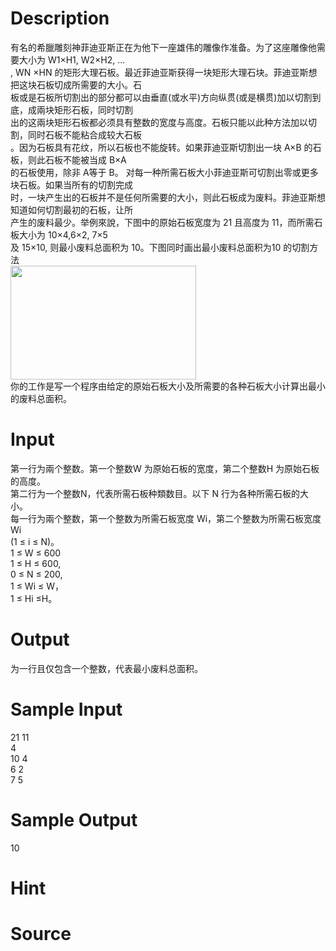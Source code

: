 
# Description

<div class="content"><div>有名的希臘雕刻神菲迪亚斯正在为他下一座雄伟的雕像作准备。为了这座雕像他需要大小为 W1×H1, W2×H2, ...</div>
<div>, WN ×HN 的矩形大理石板。最近菲迪亚斯获得一块矩形大理石块。菲迪亚斯想把这块石板切成所需要的大小。石</div>
<div>板或是石板所切割出的部分都可以由垂直(或水平)方向纵贯(或是横贯)加以切割到底，成兩块矩形石板，同时切割</div>
<div>出的这兩块矩形石板都必须具有整数的宽度与高度。石板只能以此种方法加以切割，同时石板不能粘合成较大石板</div>
<div>。因为石板具有花纹，所以石板也不能旋转。如果菲迪亚斯切割出一块 A×B 的石板，则此石板不能被当成 B×A </div>
<div>的石板使用，除非 A等于 B。 对每一种所需石板大小菲迪亚斯可切割出零或更多块石板。如果当所有的切割完成</div>
<div>时，一块产生出的石板并不是任何所需要的大小，则此石板成为废料。菲迪亚斯想知道如何切割最初的石板，让所</div>
<div>产生的废料最少。举例來說，下图中的原始石板宽度为 21 且高度为 11，而所需石板大小为 10×4,6×2, 7×5 </div>
<div>及 15×10, 则最小废料总面积为 10。下图同时画出最小废料总面积为10 的切割方法</div>
<div><img src="source/bzoj/5053/img/aHR0cHM6Ly9seWRzeS5jb20vSnVkZ2VPbmxpbmUvdXBsb2FkLzIwMTcwOS8xMSgxKS5qcGc=.jpg" width="297" height="182" alt=""/></div>
<div>你的工作是写一个程序由给定的原始石板大小及所需要的各种石板大小计算出最小的废料总面积。</div></div>

# Input

<div class="content"><div>第一行为兩个整数。第一个整数W 为原始石板的宽度，第二个整数H 为原始石板的高度。</div>
<div>第二行为一个整数N，代表所需石板种類数目。以下 N 行为各种所需石板的大小。</div>
<div>每一行为兩个整数，第一个整数为所需石板宽度 Wi，第二个整数为所需石板宽度 Wi </div>
<div>(1 ≤ i ≤ N)。</div>
<div>1 ≤ W ≤ 600</div>
<div>1 ≤ H ≤ 600,</div>
<div>0 ≤ N ≤ 200,</div>
<div>1 ≤ Wi ≤ W，</div>
<div>1 ≤ Hi ≤H。</div>
<div></div>
<p class="MsoNormal"></p>
<p></p></div>

# Output

<div class="content"><div>为一行且仅包含一个整数，代表最小废料总面积。</div>
<div></div>
<p></p></div>

# Sample Input

<div class="content"><span class="sampledata">21 11<br/>
4<br/>
10 4<br/>
6 2<br/>
7 5</span></div>

# Sample Output

<div class="content"><span class="sampledata">10</span></div>

# Hint

<div class="content"><p></p></div>

# Source

<div class="content"><p><a href="problemset.php?search="></a></p></div>


